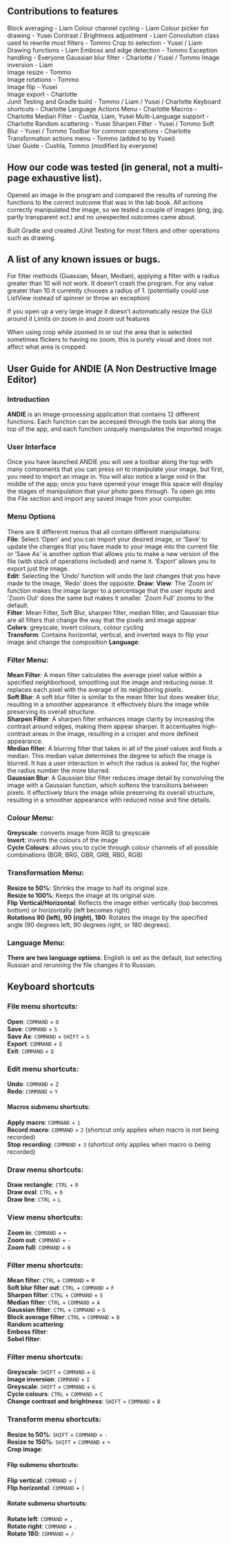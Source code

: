 ## Contributions to features
Block averaging - Liam
Colour channel cycling - Liam 
Colour picker for drawing - Yusei
Contrast / Brightness adjustment - Liam 
Convolution class used to rewrite most filters - Tommo
Crop to selection - Yusei / Liam
Drawing functions - Liam
Emboss and edge detection - Tommo
Exception handling - Everyone
Gaussian blur filter - Charlotte / Yusei / Tommo
Image inversion - Liam  
Image resize - Tommo  
Image rotations - Tommo  
Image flip - Yusei  
Image export - Charlotte  
Junit Testing and Gradle build  - Tommo / Liam / Yusei / Charlotte
Keyboard shortcuts - Charlotte
Language Actions Menu - Charlotte 
Macros - Charlotte
Median Filter - Cushla, Liam, Yusei
Multi-Language support - Charlotte 
Random scattering - Yusei
Sharpen Filter - Yusei / Tommo
Soft Blur - Yusei / Tommo
Toolbar for common operations - Charlotte
Transformation actions menu - Tommo (added to by Yusei)  
User Guide - Cushla, Tommo (modified by everyone)  


## How our code was tested (in general, not a multi-page exhaustive list).
Opened an image in the program and compared the results of running the functions to the correct outcome that was in the lab book. All actions correctly manipulated the image, so we tested a couple of images (png, jpg, partly transparent ect.) and no unexpected outcomes came about. 

Built Gradle and created JUnit Testing for most filters and other operations such as drawing.


## A list of any known issues or bugs.
For filter methods (Guassian, Mean, Median), applying a filter with a radius greater than 10 will not work. It doesn’t crash the program. For any value greater than 10 it currently chooses a radius of 1. (potentially could use ListView instead of spinner or throw an exception)  

If you open up a very large image it doesn’t automatically resize the GUI around it
Limits on zoom in and zoom out features  

When using crop while zoomed in or out the area that is selected sometimes flickers to having no zoom, this is purely visual and does not affect what area is cropped.


## User Guide for ANDIE (A Non Destructive Image Editor)
### Introduction
**ANDIE** is an image-processing application that contains 12 different functions. Each function can be accessed through the tools bar along the top of the app, and each function uniquely manipulates the imported image.  


### User Interface
Once you have launched ANDIE you will see a toolbar along the top with many components that you can press on to manipulate your image, but first, you need to import an image in. You will also notice a large void in the middle of the app; once you have opened your image this space will display the stages of manipulation that your photo goes through.  To open go into the File section and import any saved image from your computer.  


### Menu Options
There are 8 differernt menus that all contain different manipulations:  
**File**: Select ‘Open’ and you can import your desired image, or ‘Save’ to update the changes that you have made to your image into the current file or ‘Save As’ is another option that allows you to make a new version of the file (with stack of operations included) and name it. ‘Export’ allows you to export just the image.  
**Edit**: Selecting the ‘Undo’ function will undo the last changes that you have made to the image, ‘Redo’ does the opposite. 
**Draw**: 
**View**: The ‘Zoom in’ function makes the image larger to a percentage that the user inputs and ‘Zoom Out’ does the same but makes it smaller. ‘Zoom Full’ zooms to the default.   
**Filter**: Mean Filter, Soft Blur, sharpen filter, median filter, and Gaussian blur are all filters that change the way that the pixels and image appear  
**Colors**: greyscale, invert colours, colour cycling  
**Transform**: Contains horizontal, vertical, and inverted ways to flip your image and change the composition
**Language**: 


### Filter Menu:  
**Mean Filter**: A mean filter calculates the average pixel value within a specified neighborhood, smoothing out the image and reducing noise. It replaces each pixel with the average of its neighboring pixels.  
**Soft Blur**: A soft blur filter is similar to the mean filter but does weaker blur, resulting in a smoother appearance. It effectively blurs the image while preserving its overall structure.  
**Sharpen Filter**: A sharpen filter enhances image clarity by increasing the contrast around edges, making them appear sharper. It accentuates high-contrast areas in the image, resulting in a crisper and more defined appearance.  
**Median filter**: A blurring filter that takes in all of the pixel values and finds a median. This median value determines the degree to which the image is blurred. It has a user interaction in which the radius is asked for, the higher the radius number the more blurred.  
**Gaussian Blur**: A Gaussian blur filter reduces image detail by convolving the image with a Gaussian function, which softens the transitions between pixels. It effectively blurs the image while preserving its overall structure, resulting in a smoother appearance with reduced noise and fine details.  


### Colour Menu:
**Greyscale**: converts image from RGB to greyscale  
**Invert**: inverts the colours of the image  
**Cycle Colours**: allows you to cycle through colour channels of all possible combinations (BGR, BRG, GBR, GRB, RBG, RGB)  

### Transformation Menu: 
**Resize to 50%**: Shrinks the image to half its original size.  
**Resize to 100%**: Keeps the image at its original size.   
**Flip Vertical/Horizontal**: Reflects the image either vertically (top becomes bottom) or horizontally (left becomes right).  
**Rotations 90 (left), 90 (right), 180**: Rotates the image by the specified angle (90 degrees left, 90 degrees right, or 180 degrees).  

### Language Menu: 
**There are two language options**: English is set as the default, but selecting Russian and rerunning the file changes it to Russian.  

## Keyboard shortcuts
### File menu shortcuts:
**Open**: `COMMAND` + `O`<br>
**Save**: `COMMAND` + `S` <br>
**Save As**: `COMMAND` + `SHIFT` + `S` <br>
**Export**: `COMMAND` + `E` <br>
**Exit**: `COMMAND` + `Q` <br>

### Edit menu shortcuts:
**Undo**: `COMMAND` + `Z` <br>
**Redo**: `COMMAND` + `Y` <br>

#### Macros submenu shortcuts:
**Apply macro**: `COMMAND` + `1` <br>
**Record macro**: `COMMAND` + `2` (shortcut only applies when macro is not being recorded) <br>
**Stop recording**: `COMMAND` + `3` (shortcut only applies when macro is  being recorded) <br>

### Draw menu shortcuts: 
**Draw rectangle**: `CTRL` + `R` <br>
**Draw oval**: `CTRL` + `O` <br>
**Draw line**: `CTRL` + `L` <br>

### View menu shortcuts:
**Zoom in**: `COMMAND` + `+` <br>
**Zoom out**: `COMMAND` + `-` <br>
**Zoom full**: `COMMAND` + `0` <br>

### Filter menu shortcuts:
**Mean filter**: `CTRL` + `COMMAND` + `M` <br>
**Soft blur filter out**: `CTRL` + `COMMAND` + `F` <br>
**Sharpen filter**: `CTRL` + `COMMAND` + `S` <br>
**Median filter**: `CTRL` + `COMMAND` + `A` <br>
**Gaussian filter**: `CTRL` + `COMMAND` + `G` <br>
**Block average filter**: `CTRL` + `COMMAND` + `B` <br>
**Random scattering**: <br>
**Emboss filter**: <br>
**Sobel filter**: <br>

### Filter menu shortcuts:
**Greyscale**: `SHIFT` + `COMMAND` + `G` <br>
**Image inversion**: `COMMAND` + `I` <br>
**Greyscale**: `SHIFT` + `COMMAND` + `G` <br>
**Cycle colours**: `CTRL` + `COMMAND` + `C` <br>
**Change contrast and brightness**: `SHIFT` + `COMMAND` + `B` <br>

### Transform menu shortcuts:
**Resize to 50%**: `SHIFT` + `COMMAND` + `-` <br>
**Resize to 150%**: `SHIFT` + `COMMAND` + `+` <br>
**Crop image**: <br>
#### Flip submenu shortcuts:
**Flip vertical**: `COMMAND` + `[` <br>
**Flip horizontal**: `COMMAND` + `]` <br>
#### Rotate submenu shortcuts:
**Rotate left**: `COMMAND` + `,` <br>
**Rotate right**: `COMMAND` + `.` <br>
**Rotate 180**: `COMMAND` + `/` <br>

